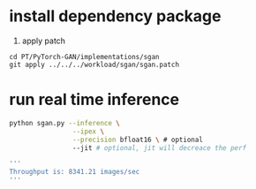# install dependency package

1. apply patch

```
cd PT/PyTorch-GAN/implementations/sgan
git apply ../../../workload/sgan/sgan.patch
```


# run real time inference

```bash
python sgan.py --inference \
				--ipex \
				--precision bfloat16 \ # optional
				--jit # optional, jit will decreace the perf

'''
Throughput is: 8341.21 images/sec
'''

```
